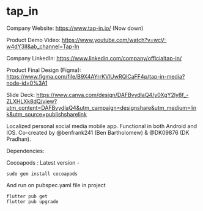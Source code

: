 # tap_in

Company Website: https://www.tap-in.io/ (Now down)

Product Demo Video: https://www.youtube.com/watch?v=wcV-w4dY3II&ab_channel=Tap-In

Company LinkedIn: https://www.linkedin.com/company/officialtap-in/

Product Final Design (Figma): https://www.figma.com/file/B9X4AYrrKVlUwRQlCaFF4p/tap-in-media?node-id=0%3A1

Slide Deck: https://www.canva.com/design/DAFBvydlaQ4/y0XgY2ly8f_-ZLXHLXk8dQ/view?utm_content=DAFBvydlaQ4&utm_campaign=designshare&utm_medium=link&utm_source=publishsharelink

Localized personal social media mobile app. Functional in both Android and IOS. Co-created by @benfrank241 (Ben Bartholomew) & @DK09876 (DK Pradhan).




Dependencies:

Cocoapods : Latest version - 
```
sudo gem install cocoapods
```

And run on pubspec.yaml file in project

```
flutter pub get
flutter pub upgrade
```
